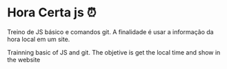 # Hora Certa js ⏰
Treino de JS básico e comandos git. A finalidade é usar a informação da hora local em um site.


Trainning basic of JS and git. The objetive is get the local time and show in the website
